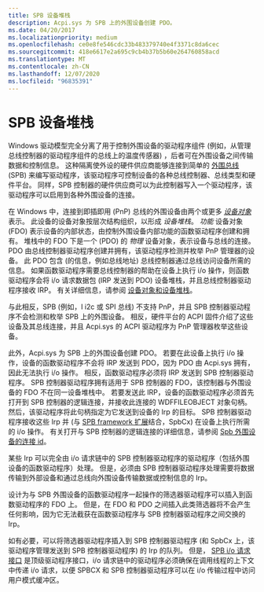 ```yaml
---
title: SPB 设备堆栈
description: Acpi.sys 为 SPB 上的外围设备创建 PDO。
ms.date: 04/20/2017
ms.localizationpriority: medium
ms.openlocfilehash: ce0e8fe546cdc33b483379740e4f3371c8da6cec
ms.sourcegitcommit: 418e6617e2a695c9cb4b37b5b60e264760858acd
ms.translationtype: MT
ms.contentlocale: zh-CN
ms.lasthandoff: 12/07/2020
ms.locfileid: "96835391"
---
```

# <a name="spb-device-stacks"></a>SPB 设备堆栈


Windows 驱动模型完全分离了用于控制外围设备的驱动程序组件 (例如，从管理总线控制器的驱动程序组件的总线上的温度传感器) ，后者可在外围设备之间传输数据和控制信息。 这种隔离使外设的硬件供应商能够连接到简单的 [外围总线](/previous-versions/hh450903(v=vs.85)) (SPB) 来编写驱动程序，该驱动程序可控制设备的各种总线控制器、总线类型和硬件平台。 同样，SPB 控制器的硬件供应商可以为此控制器写入一个驱动程序，该驱动程序可以启用到各种外围设备的连接。

在 Windows 中，连接到即插即用 (PnP) 总线的外围设备由两个或更多 [*设备对象*](../kernel/introduction-to-device-objects.md)表示。 此设备的设备对象按层次结构组织，以形成 *设备堆栈*。 *功能* 设备对象 (FDO) 表示设备的内部状态，由控制外围设备内部功能的函数驱动程序创建和拥有。 堆栈中的 FDO 下是一个 (PDO) 的 *物理* 设备对象，表示设备与总线的连接。 PDO 由总线控制器驱动程序创建并拥有，该驱动程序检测并枚举 PnP 管理器的设备。 此 PDO 包含 (的信息，例如总线地址) 总线控制器通过总线访问设备所需的信息。 如果函数驱动程序需要总线控制器的帮助在设备上执行 i/o 操作，则函数驱动程序会将 i/o 请求数据包 (IRP 发送到 PDO) 设备堆栈，并且总线控制器驱动程序接收 IRP。 有关详细信息，请参阅 [设备对象和设备堆栈](../kernel/introduction-to-device-objects.md)。

与此相反，SPB (例如，I i2c 或 SPI 总线) 不支持 PnP，并且 SPB 控制器驱动程序不会检测和枚举 SPB 上的外围设备。 相反，硬件平台的 ACPI 固件介绍了这些设备及其总线连接，并且 Acpi.sys 的 ACPI 驱动程序为 PnP 管理器枚举这些设备。

此外，Acpi.sys 为 SPB 上的外围设备创建 PDO。 若要在此设备上执行 i/o 操作，设备的函数驱动程序不会将 IRP 发送到 PDO，因为 PDO 由 Acpi.sys 拥有，因此无法执行 i/o 操作。 相反，函数驱动程序必须将 IRP 发送到 SPB 控制器驱动程序。 SPB 控制器驱动程序拥有适用于 SPB 控制器的 FDO，该控制器与外围设备的 FDO 不在同一设备堆栈中。 若要发送此 IRP，设备的函数驱动程序必须首先打开到 SPB 控制器的逻辑连接，并接收此连接的 WDFFILEOBJECT 对象句柄。 然后，该驱动程序将此句柄指定为它发送到设备的 Irp 的目标。 SPB 控制器驱动程序接收这些 Irp 并 (与 [SPB framework 扩展](./spb-framework-extension.md)结合，SpbCx) 在设备上执行所需的 i/o 操作。 有关打开与 SPB 控制器的逻辑连接的详细信息，请参阅 [Spb 外围设备的连接 id](./connection-ids-for-spb-connected-peripheral-devices.md)。

某些 Irp 可以完全由 i/o 请求链中的 SPB 控制器驱动程序的驱动程序（包括外围设备的函数驱动程序）处理。 但是，必须由 SPB 控制器驱动程序处理需要将数据传输到外部设备和通过总线向外围设备传输数据或控制信息的 Irp。

设计为与 SPB 外围设备的函数驱动程序一起操作的筛选器驱动程序可以插入到函数驱动程序的 FDO 上。 但是，在 FDO 和 PDO 之间插入此类筛选器将不会产生任何影响，因为它无法截获在函数驱动程序与 SPB 控制器驱动程序之间交换的 Irp。

如有必要，可以将筛选器驱动程序插入到 SPB 控制器驱动程序 (和 SpbCx 上，该驱动程序管理发送到 SPB 控制器驱动程序) 的 Irp 的队列。 但是， [SPB i/o 请求接口](./using-the-spb-i-o-request-interface.md) 是顶级驱动程序接口，i/o 请求链中的驱动程序必须确保在调用线程的上下文中传递 i/o 请求，以便 SPBCX 和 SPB 控制器驱动程序可以在 i/o 传输过程中访问用户模式缓冲区。
